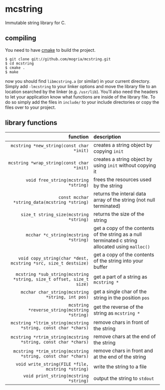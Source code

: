 mcstring
========

Immutable string library for C. 

compiling
---------

You need to have [cmake](http://cmake.org) to build the project.

    $ git clone git://github.com/mogria/mcstring.git
    $ cd mcstring
    $ cmake .
    $ make

now you should find `libmcstring.a` (or similar) in your current directory.
Simply add `-lmcstring` to your linker options and move the library file to an
location searched by the linker (e.g. `/usr/lib`). You'll also need the headers
to let your application know what functions are inside of the library file. To
do so simply add the files in `include/` to your include directories or copy the
  files over to your project.

library functions
-----------------

function                                                             | description
--------------------------------------------------------------------:|:-------------------------------------------------------------------------------------------------
`mcstring *new_string(const char *init)`                             | creates a string object by copying `init`
`mcstring *wrap_string(const char *init)`                            | creates a string object by using  `init` without copying it
`void free_string(mcstring *string)`                                 | frees the resources used by the string
`const mcchar *string_data(mcstring *string)`                        | returns the interal data array of the string (not null terminated)
`size_t string_size(mcstring *string)`                               | returns the size of the string
`mcchar *c_string(mcstring *string)`                                 | get a copy of the contents of the string as a null terminated c string allocated using `malloc()`
`void copy_string(char *dest, mcstring *src, size_t destsize)`       | get a copy of the contents of the string into your buffer
`mcstring *sub_string(mcstring *string, size_t offset, size_t size)` | get a part of a string as `mcstring *`
`mcchar char_string(mcstring *string, int pos)`                      | get a single char of the string in the position `pos`
`mcstring *reverse_string(mcstring *string)`                         | get the reverse of the string as `mcstring *`
`mcstring *ltrim_string(mcstring *string, const char *chars)`        | remove chars in front of the string
`mcstring *rtrim_string(mcstring *string, const char *chars)`        | remove chars at the end of the string
`mcstring *trim_string(mcstring *string, const char *chars)`         | remove chars in front and at the end of the string
`void write_string(FILE *file, mcstring *string)`                    | write the string to a file
`void print_string(mcstring *string)`                                | output the string to `stdout`


